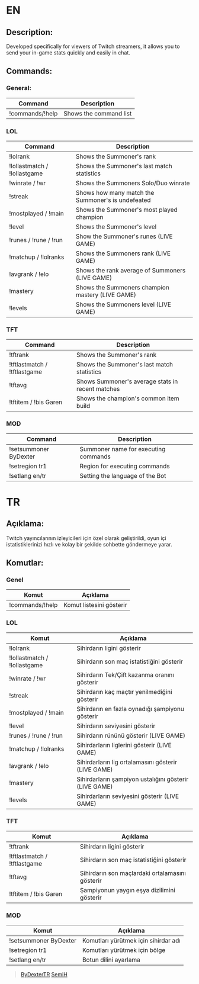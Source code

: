 # EN

## Description:

Developed specifically for viewers of Twitch streamers, it allows you to send your in-game stats quickly and easily in chat.

## Commands:

### General:
|Command|Description|
|-|-|
|!commands/!help|Shows the command list

### LOL
|Command|Description|
|-|-|
|!lolrank|Shows the Summoner's rank
|!lollastmatch / !lollastgame|Shows the Summoner's last match statistics
|!winrate / !wr|Shows the Summoners Solo/Duo winrate
|!streak|Shows how many match the Summoner's is undefeated
|!mostplayed / !main|Shows the Summoner's most played champion
|!level|Shows the Summoner's level
|!runes / !rune / !run|Show the Summoner's runes (LIVE GAME)
|!matchup / !lolranks|Shows the Summoners rank (LIVE GAME)
|!avgrank / !elo|Shows the rank average of Summoners (LIVE GAME)
|!mastery|Shows the Summoners champion mastery (LIVE GAME)
|!levels|Shows the Summoners level (LIVE GAME)

### TFT
|Command|Description|
|-|-|
|!tftrank|Shows the Summoner's rank
|!tftlastmatch / !tftlastgame|Shows the Summoner's last match statistics
|!tftavg|Shows Summoner's average stats in recent matches
|!tftitem / !bis Garen|Shows the champion's common item build

### MOD
|Command|Description|
|-|-|
|!setsummoner ByDexter|Summoner name for executing commands
|!setregion tr1|Region for executing commands
|!setlang en/tr|Setting the language of the Bot

# TR

## Açıklama:
Twitch yayıncılarının izleyicileri için özel olarak geliştirildi, oyun içi istatistiklerinizi hızlı ve kolay bir şekilde sohbette göndermeye yarar.

## Komutlar:

### Genel
|Komut|Açıklama|
|-|-|
|!commands/!help|Komut listesini gösterir                     

### LOL
|Komut|Açıklama|
|-|-|
|!lolrank|Sihirdarın ligini gösterir
|!lollastmatch / !lollastgame|Sihirdarın son maç istatistiğini gösterir
|!winrate / !wr|Sihirdarın Tek/Çift kazanma oranını gösterir
|!streak|Sihirdarın kaç maçtır yenilmediğini gösterir
|!mostplayed / !main|Sihirdarın en fazla oynadığı şampiyonu gösterir
|!level|Sihirdarın seviyesini gösterir
|!runes / !rune / !run|Sihirdarın rününü gösterir (LIVE GAME)
|!matchup / !lolranks|Sihirdarların liglerini gösterir (LIVE GAME)
|!avgrank / !elo|Sihirdarların lig ortalamasını gösterir (LIVE GAME)
|!mastery|Sihirdarların şampiyon ustalığını gösterir (LIVE GAME)
|!levels|Sihirdarların seviyesini gösterir (LIVE GAME)

### TFT
|Komut|Açıklama|
|-|-|
|!tftrank|Sihirdarın ligini gösterir
|!tftlastmatch / !tftlastgame|Sihirdarın son maç istatistiğini gösterir
|!tftavg|Sihirdarın son maçlardaki ortalamasını gösterir
|!tftitem / !bis Garen|Şampiyonun yaygın eşya dizilimini gösterir

### MOD
|Komut|Açıklama|
|-|-|
|!setsummoner ByDexter|Komutları yürütmek için sihirdar adı
|!setregion tr1|Komutları yürütmek için bölge
|!setlang en/tr|Botun dilini ayarlama

> [ByDexterTR](https://github.com/ByDexterTR)
> [SemiH](https://github.com/hsemihaktas)